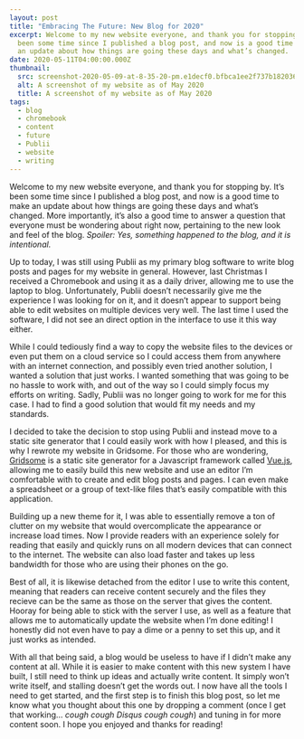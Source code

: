 ```yaml
---
layout: post
title: "Embracing The Future: New Blog for 2020"
excerpt: Welcome to my new website everyone, and thank you for stopping by. It’s
  been some time since I published a blog post, and now is a good time to make
  an update about how things are going these days and what’s changed.
date: 2020-05-11T04:00:00.000Z
thumbnail: 
  src: screenshot-2020-05-09-at-8-35-20-pm.e1decf0.bfbca1ee2f737b18203658b22a411fa3.png
  alt: A screenshot of my website as of May 2020
  title: A screenshot of my website as of May 2020
tags:
  - blog
  - chromebook
  - content
  - future
  - Publii
  - website
  - writing
---
```

Welcome to my new website everyone, and thank you for stopping by. It’s been some time since I published a blog post, and now is a good time to make an update about how things are going these days and what’s changed. More importantly, it’s also a good time to answer a question that everyone must be wondering about right now, pertaining to the new look and feel of the blog. *Spoiler: Yes, something happened to the blog, and it is intentional.*

Up to today, I was still using Publii as my primary blog software to write blog posts and pages for my website in general. However, last Christmas I received a Chromebook and using it as a daily driver, allowing me to use the laptop to blog. Unfortunately, Publii doesn’t necessarily give me the experience I was looking for on it, and it doesn’t appear to support being able to edit websites on multiple devices very well. The last time I used the software, I did not see an direct option in the interface to use it this way either.

While I could tediously find a way to copy the website files to the devices or even put them on a cloud service so I could access them from anywhere with an internet connection, and possibly even tried another solution, I wanted a solution that just works. I wanted something that was going to be no hassle to work with, and out of the way so I could simply focus my efforts on writing. Sadly, Publii was no longer going to work for me for this case. I had to find a good solution that would fit my needs and my standards.

I decided to take the decision to stop using Publii and instead move to a static site generator that I could easily work with how I pleased, and this is why I rewrote my website in Gridsome. For those who are wondering, [Gridsome](<>) is a static site generator for a Javascript framework called [Vue.js](<>), allowing me to easily build this new website and use an editor I’m comfortable with to create and edit blog posts and pages. I can even make a spreadsheet or a group of text-like files that’s easily compatible with this application.



Building up a new theme for it, I was able to essentially remove a ton of clutter on my website that would overcomplicate the appearance or increase load times. Now I provide readers with an experience solely for reading that easily and quickly runs on all modern devices that can connect to the internet. The website can also load faster and takes up less bandwidth for those who are using their phones on the go.

Best of all, it is likewise detached from the editor I use to write this content, meaning that readers can receive content securely and the files they recieve can be the same as those on the server that gives the content. Hooray for being able to stick with the server I use, as well as a feature that allows me to automatically update the website when I’m done editing! I honestly did not even have to pay a dime or a penny to set this up, and it just works as intended.

With all that being said, a blog would be useless to have if I didn’t make any content at all. While it is easier to make content with this new system I have built, I still need to think up ideas and actually write content. It simply won’t write itself, and stalling doesn’t get the words out. I now have all the tools I need to get started, and the first step is to finish this blog post, so let me know what you thought about this one by dropping a comment (once I get that working… *cough cough Disqus cough cough*) and tuning in for more content soon. I hope you enjoyed and thanks for reading!
